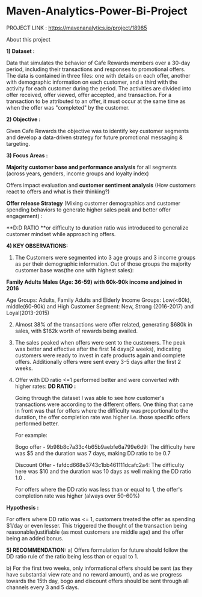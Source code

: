 # Maven-Analytics-Power-Bi-Project

PROJECT LINK : https://mavenanalytics.io/project/18985


About this project

**1) Dataset :**

Data that simulates the behavior of Cafe Rewards members over a 30-day period, including their transactions and responses to promotional offers. The data is contained in three files: one with details on each offer, another with demographic information on each customer, and a third with the activity for each customer during the period. The activities are divided into offer received, offer viewed, offer accepted, and transaction. For a transaction to be attributed to an offer, it must occur at the same time as when the offer was "completed" by the customer.

**2) Objective :**

Given Cafe Rewards the objective was to identify key customer segments and develop a data-driven strategy for future promotional messaging & targeting.

**3) Focus Areas :**

**Majority customer base and performance analysis** for all segments (across years, genders, income groups and loyalty index)

Offers impact evaluation and **customer sentiment analysis** (How customers react to offers and what is their thinking?)

**Offer release Strategy** (Mixing customer demographics and customer spending behaviors to generate higher sales peak and better offer engagement) : 

**D:D RATIO **or difficulty to duration ratio was introduced to generalize customer mindset while approaching offers.

**4) KEY OBSERVATIONS:**

1) The Customers were segmented into 3 age groups and 3 income groups as per their demographic information. Out of those groups the majority customer base was(the one with highest sales):

**Family Adults Males (Age: 36-59) with 60k-90k income and joined in 2016**

Age Groups: Adults, Family Adults and Elderly
Income Groups: Low(<60k), middle(60-90k) and High
Customer Segment: New, Strong (2016-2017) and Loyal(2013-2015)

2) Almost 38% of the transactions were offer related, generating $680k in sales, with $162k worth of rewards being availed.

3) The sales peaked when offers were sent to the customers. The peak was better and effective after the first 14 days(2 weeks), indicating customers were ready to invest in cafe products again and complete offers. Additionally offers were sent every 3-5 days after the first 2 weeks.

4) Offer with DD ratio <=1 performed better and were converted with higher rates:
    **DD RATIO :**

    Going through the dataset I was able to see how customer's transactions were according to the different offers. One thing that came in front was that for offers where the difficulty was proportional to the       duration, the offer completion rate was higher i.e. those specific offers performed better.
    
    For example:
    
    Bogo offer - 9b98b8c7a33c4b65b9aebfe6a799e6d9:
    The difficulty here was $5 and the duration was 7 days, making DD ratio to be 0.7
    
    Discount Offer - fafdcd668e3743c1bb461111dcafc2a4:
    The difficulty here was $10 and the duration was 10 days as well making the DD ratio 1.0 .
    
    For offers where the DD ratio was less than or equal to 1, the offer's completion rate was higher (always over 50-60%)

**Hypothesis :**

For offers where DD ratio was <= 1, customers treated the offer as spending $1/day or even lesser. This triggered the thought of the transaction being reasonable/justifiable (as most customers are middle age) and the offer being an added bonus.

**5) RECOMMENDATION:**
a) Offers formulation for future should follow the DD ratio rule of the ratio being less than or equal to 1.

b) For the first two weeks, only informational offers should be sent (as they have substantial view rate and no reward amount), and as we progress towards the 15th day, bogo and discount offers should be sent through all channels every 3 and 5 days.

